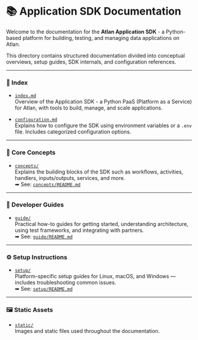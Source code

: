 # 📚 Application SDK Documentation

Welcome to the documentation for the **Atlan Application SDK** - a Python-based platform for building, testing, and managing data applications on Atlan.

This directory contains structured documentation divided into conceptual overviews, setup guides, SDK internals, and configuration references.

---

### 📖 Index

- [`index.md`](index.md)  
  Overview of the Application SDK - a Python PaaS (Platform as a Service) for Atlan, with tools to build, manage, and scale applications.

- [`configuration.md`](configuration.md)  
  Explains how to configure the SDK using environment variables or a `.env` file. Includes categorized configuration options.

---

### 🧠 Core Concepts

- [`concepts/`](concepts/)  
  Explains the building blocks of the SDK such as workflows, activities, handlers, inputs/outputs, services, and more.  
  ➡ See: [`concepts/README.md`](concepts/README.md)

---

### 📘 Developer Guides

- [`guide/`](guide/)  
  Practical how-to guides for getting started, understanding architecture, using test frameworks, and integrating with partners.  
  ➡ See: [`guide/README.md`](guide/README.md)

---

### ⚙️ Setup Instructions

- [`setup/`](setup/)  
  Platform-specific setup guides for Linux, macOS, and Windows — includes troubleshooting common issues.  
  ➡ See: [`setup/README.md`](setup/README.md)

---

### 🖼️ Static Assets

- [`static/`](static/)  
  Images and static files used throughout the documentation.

